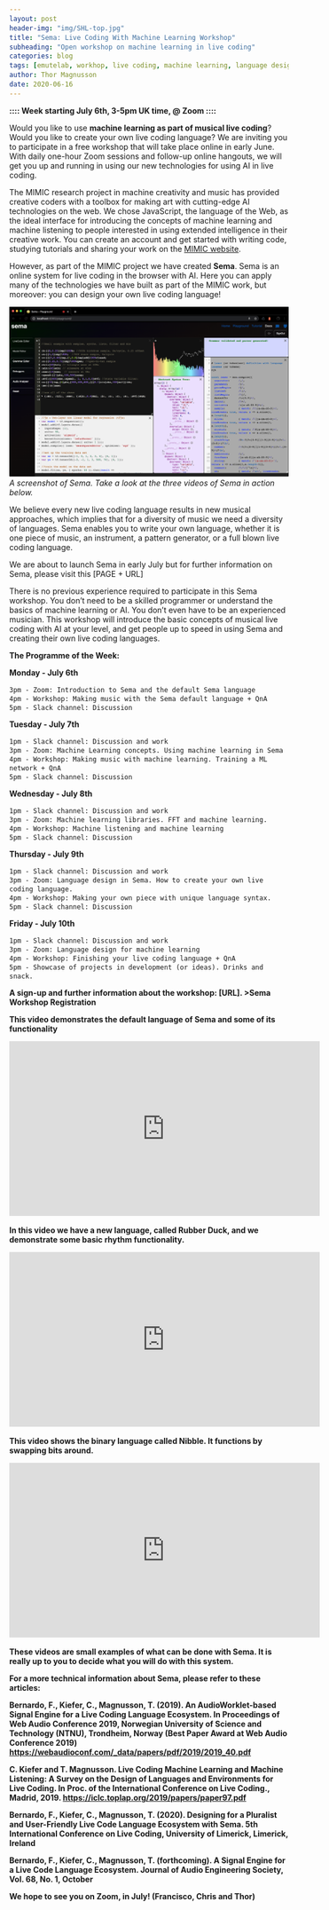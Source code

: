 ```yaml
---
layout: post
header-img: "img/SHL-top.jpg"
title: "Sema: Live Coding With Machine Learning Workshop"
subheading: "Open workshop on machine learning in live coding"
categories: blog
tags: [emutelab, workhop, live coding, machine learning, language design, summer]
author: Thor Magnusson
date: 2020-06-16
---
```



**:::: Week starting July 6th, 3-5pm UK time, @ Zoom ::::**

Would you like to use <b>machine learning as part of musical live coding</b>? Would you like to create your own live coding language? We are inviting you to participate in a free workshop that will take place online in early June. With daily one-hour Zoom sessions and follow-up online hangouts, we will get you up and running in using our new technologies for using AI in live coding.

The MIMIC research project in machine creativity and music has provided creative coders with a toolbox for making art with cutting-edge AI technologies on the web. We chose JavaScript, the language of the Web, as the ideal interface for introducing the concepts of machine learning and machine listening to people interested in using extended intelligence in their creative work. You can create an account and get started with writing code, studying tutorials and sharing your work on the <a href="http://www.mimicproject.com">MIMIC website</a>.

However, as part of the MIMIC project we have created <b>Sema</b>. Sema is an online system for live coding in the browser with AI. Here you can apply many of the technologies we have built as part of the MIMIC work, but moreover: you can design your own live coding language!

![Screenshot of Sema](/img/Semascreenshot.png)
*A screenshot of Sema. Take a look at the three videos of Sema in action below.*

We believe every new live coding language results in new musical approaches, which implies that for a diversity of music we need a diversity of languages. Sema enables you to write your own language, whether it is one piece of music, an instrument, a pattern generator, or a full blown live coding language. 

We are about to launch Sema in early July but for further information on Sema, please visit this [PAGE + URL]

There is no previous experience required to participate in this Sema workshop. You don’t need to be a skilled programmer or understand the basics of machine learning or AI. You don’t even have to be an experienced musician. This workshop will introduce the basic concepts of musical live coding with AI at your level, and get people up to speed in using Sema and creating their own live coding languages. 

**The Programme of the Week:**

**Monday - July 6th**

	3pm - Zoom: Introduction to Sema and the default Sema language
	4pm - Workshop: Making music with the Sema default language + QnA
	5pm - Slack channel: Discussion

**Tuesday - July 7th**

	1pm - Slack channel: Discussion and work
	3pm - Zoom: Machine Learning concepts. Using machine learning in Sema
	4pm - Workshop: Making music with machine learning. Training a ML network + QnA
	5pm - Slack channel: Discussion

**Wednesday - July 8th**

	1pm - Slack channel: Discussion and work
	3pm - Zoom: Machine learning libraries. FFT and machine learning.
	4pm - Workshop: Machine listening and machine learning
	5pm - Slack channel: Discussion

**Thursday - July 9th**

	1pm - Slack channel: Discussion and work
	3pm - Zoom: Language design in Sema. How to create your own live coding language.
	4pm - Workshop: Making your own piece with unique language syntax.
	5pm - Slack channel: Discussion

**Friday - July 10th**

	1pm - Slack channel: Discussion and work
	3pm - Zoom: Language design for machine learning
	4pm - Workshop: Finishing your live coding language + QnA
	5pm - Showcase of projects in development (or ideas). Drinks and snack.


<b>A sign-up and further information about the workshop: [URL]. >Sema Workshop Registration</a>

This video demonstrates the default language of Sema and some of its functionality
<iframe width="560" height="315" src="https://www.youtube.com/embed/7Cu2R66OTak" frameborder="0" allow="accelerometer; autoplay; encrypted-media; gyroscope; picture-in-picture" allowfullscreen></iframe>

In this video we have a new language, called Rubber Duck, and we demonstrate some basic rhythm functionality.
<iframe width="560" height="315" src="https://www.youtube.com/embed/Qw4sYnTj-Ow" frameborder="0" allow="accelerometer; autoplay; encrypted-media; gyroscope; picture-in-picture" allowfullscreen></iframe>

This video shows the binary language called Nibble. It functions by swapping bits around.
<iframe width="560" height="315" src="https://www.youtube.com/embed/6wIgZ-Vymas" frameborder="0" allow="accelerometer; autoplay; encrypted-media; gyroscope; picture-in-picture" allowfullscreen></iframe>

These videos are small examples of what can be done with Sema. It is really up to you to decide what you will do with this system.

For a more technical information about Sema, please refer to these articles:


Bernardo, F., Kiefer, C., Magnusson, T. (2019). An AudioWorklet-based Signal Engine for a Live Coding Language Ecosystem. In Proceedings of Web Audio Conference 2019, Norwegian University of Science and Technology (NTNU), Trondheim, Norway (Best Paper Award at Web Audio Conference 2019)
<a href="https://webaudioconf.com/_data/papers/pdf/2019/2019_40.pdf">https://webaudioconf.com/_data/papers/pdf/2019/2019_40.pdf</a>

C. Kiefer and T. Magnusson. Live Coding Machine Learning and Machine Listening: A Survey on the Design of Languages and Environments for Live Coding. In Proc. of the International Conference on Live Coding., Madrid, 2019.
<a href="https://iclc.toplap.org/2019/papers/paper97.pdf">https://iclc.toplap.org/2019/papers/paper97.pdf</a>

Bernardo, F., Kiefer, C., Magnusson, T. (2020). Designing for a Pluralist and User-Friendly Live Code Language Ecosystem with Sema. 5th International Conference on Live Coding, University of Limerick, Limerick, Ireland

Bernardo, F., Kiefer, C., Magnusson, T. (forthcoming). A Signal Engine for a Live Code Language Ecosystem. Journal of Audio Engineering Society, Vol. 68, No. 1, October


We hope to see you on Zoom, in July!
(Francisco, Chris and Thor)

